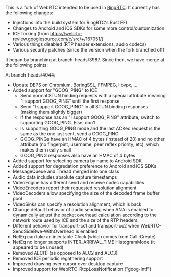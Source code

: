 This is a fork of WebRTC intended to be used in [RingRTC](https://github.com/signalapp/ringrtc).
It currently has the following changes:
* Injections into the build system for RingRTC's Rust FFI
* Changes to Android and iOS SDKs for some more control/customization
* ICE forking (from https://webrtc-review.googlesource.com/c/src/+/167051/)
* Various things disabled (RTP header extensions, audio codecs)
* Various security patches (since the version when the fork branched off)

It began by branching at branch-heads/3987.  Since then, we have merge at the following points:

At branch-heads/4044:
* Update DEPS on Chromium, BoringSSL, FFMPEG, libvpx, ...
* Added support for "GOOG_PING" to ICE
  * Send normal STUN binding requests with a special attribute meaning "I support GOOG_PING" until the first response
  * Send "I support GOOG_PING" in all STUN binding responses (making them slightly bigger)
  * If the response has an "I support GOOG_PING" attribute, switch to supporting GOOG_PING.  Else, don't
  * Is supporting GOOG_PING mode and the last ACKed request is the same as the one just sent, send a GOOG_PING
  * GOOG_PINGs have an HMAC of 4 bytes (instead of 20) and no other attribute (no fingerpint, username, peer reflex priority, etc), which makes them really small
  * GOOG_PING responses also have an HMAC of 4 bytes
* Added support for selecting camera by name to Android SDK
* Added support for degredation preference to Android and iOS SDKs
* MessageQueue and Thread merged into one class
* Audio data includes absolute capture timestamps
* VideoEngine has different send and receive codec capabilities
* VideoEncoders report their requested resolution alignment 
* VideoDecoders allow specifying the size of the decoded frame buffer pool
* VideoSinks can specify a resolution alignment, which is back 
* Change default behavior of audio sending when ANA is enabled to dynamically adjust the packet overhead calculation according to the network route used by ICE and the size of the RTP headers.
* Different behavior for transport-cc1 and transport-cc2 when WebRTC-SendSideBwe-WithOverhead is enabled
* NetEq can take an injectable Clock (which comes from Call::Create)
* NetEq no longer supports INTER_ARRIVAL_TIME HistogramMode (it appeared to be unused)
* Removed AEC(1) (as opposed to AEC2 and AEC3)
* Removed ICE periodic regathering support
* Improved drawing over cursor over desktop capture
* Improved support for WebRTC-RtcpLossNotification ("goog-lntf")